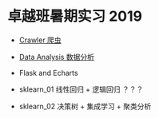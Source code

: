 # 卓越班暑期实习 2019

- [Crawler 爬虫](./crawler/README.md)

- [Data Analysis 数据分析](./data_analysis/README.md)

- Flask and Echarts

- sklearn_01 线性回归 + 逻辑回归 ？？？

- sklearn_02 决策树 + 集成学习 + 聚类分析
